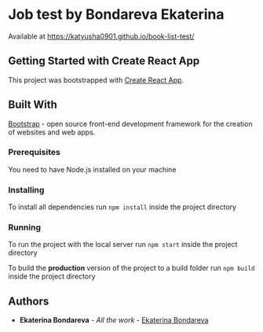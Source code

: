 # Job test by Bondareva Ekaterina

Available at https://katyusha0901.github.io/book-list-test/

## Getting Started with Create React App

This project was bootstrapped with [Create React App](https://github.com/facebook/create-react-app).

## Built With

[Bootstrap](https://getbootstrap.com/) - open source front-end development framework for the creation of websites and web apps.

### Prerequisites

You need to have Node.js installed on your machine

### Installing

To install all dependencies run `npm install` inside the project directory

### Running

To run the project with the local server run `npm start` inside the project directory

To build the **production** version of the project to a build folder run `npm build` inside the project directory

## Authors

- **Ekaterina Bondareva** - _All the work_ - [Ekaterina Bondareva](https://github.com/Katyusha0901)
